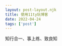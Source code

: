 ```yaml
---
layout: post-layout.njk
title: 使用11ty玩博客
date: 2022-04-24
tags: ['post']
---
```

<!-- Excerpt Start -->

知行合一、事上练、致良知

<!-- Excerpt End -->
